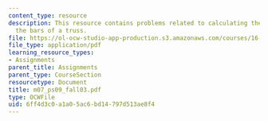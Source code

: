 ```yaml
---
content_type: resource
description: This resource contains problems related to calculating the forces in
  the bars of a truss.
file: https://ol-ocw-studio-app-production.s3.amazonaws.com/courses/16-01-unified-engineering-i-ii-iii-iv-fall-2005-spring-2006/6ff4d3c0a1a05ac6bd14797d513ae8f4_m07_ps09_fall03.pdf
file_type: application/pdf
learning_resource_types:
- Assignments
parent_title: Assignments
parent_type: CourseSection
resourcetype: Document
title: m07_ps09_fall03.pdf
type: OCWFile
uid: 6ff4d3c0-a1a0-5ac6-bd14-797d513ae8f4
---
```

